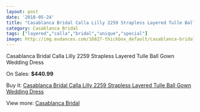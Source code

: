 ```yaml
---
layout: post
date: '2018-05-24'
title: "Casablanca Bridal Calla Lilly 2259 Strapless Layered Tulle Ball Gown Wedding Dress"
category: Casablanca Bridal
tags: ["layered","calla","bridal","unique","special"]
image: http://img.eudances.com/16827-thickbox_default/casablanca-bridal-calla-lilly-2259-strapless-layered-tulle-ball-gown-wedding-dress.jpg
---
```

Casablanca Bridal Calla Lilly 2259 Strapless Layered Tulle Ball Gown Wedding Dress

On Sales: **$440.99**
<a href="https://www.eudances.com/en/casablanca-bridal/4938-casablanca-bridal-calla-lilly-2259-strapless-layered-tulle-ball-gown-wedding-dress.html"><amp-img layout="responsive" width="600" height="600" src="//img.eudances.com/16827-thickbox_default/casablanca-bridal-calla-lilly-2259-strapless-layered-tulle-ball-gown-wedding-dress.jpg" alt="Casablanca Bridal Calla Lilly 2259 Strapless Layered Tulle Ball Gown Wedding Dress 0" /></a>
<a href="https://www.eudances.com/en/casablanca-bridal/4938-casablanca-bridal-calla-lilly-2259-strapless-layered-tulle-ball-gown-wedding-dress.html"><amp-img layout="responsive" width="600" height="600" src="//img.eudances.com/16832-thickbox_default/casablanca-bridal-calla-lilly-2259-strapless-layered-tulle-ball-gown-wedding-dress.jpg" alt="Casablanca Bridal Calla Lilly 2259 Strapless Layered Tulle Ball Gown Wedding Dress 1" /></a>
<a href="https://www.eudances.com/en/casablanca-bridal/4938-casablanca-bridal-calla-lilly-2259-strapless-layered-tulle-ball-gown-wedding-dress.html"><amp-img layout="responsive" width="600" height="600" src="//img.eudances.com/16831-thickbox_default/casablanca-bridal-calla-lilly-2259-strapless-layered-tulle-ball-gown-wedding-dress.jpg" alt="Casablanca Bridal Calla Lilly 2259 Strapless Layered Tulle Ball Gown Wedding Dress 2" /></a>
<a href="https://www.eudances.com/en/casablanca-bridal/4938-casablanca-bridal-calla-lilly-2259-strapless-layered-tulle-ball-gown-wedding-dress.html"><amp-img layout="responsive" width="600" height="600" src="//img.eudances.com/16830-thickbox_default/casablanca-bridal-calla-lilly-2259-strapless-layered-tulle-ball-gown-wedding-dress.jpg" alt="Casablanca Bridal Calla Lilly 2259 Strapless Layered Tulle Ball Gown Wedding Dress 3" /></a>
<a href="https://www.eudances.com/en/casablanca-bridal/4938-casablanca-bridal-calla-lilly-2259-strapless-layered-tulle-ball-gown-wedding-dress.html"><amp-img layout="responsive" width="600" height="600" src="//img.eudances.com/16829-thickbox_default/casablanca-bridal-calla-lilly-2259-strapless-layered-tulle-ball-gown-wedding-dress.jpg" alt="Casablanca Bridal Calla Lilly 2259 Strapless Layered Tulle Ball Gown Wedding Dress 4" /></a>
<a href="https://www.eudances.com/en/casablanca-bridal/4938-casablanca-bridal-calla-lilly-2259-strapless-layered-tulle-ball-gown-wedding-dress.html"><amp-img layout="responsive" width="600" height="600" src="//img.eudances.com/16828-thickbox_default/casablanca-bridal-calla-lilly-2259-strapless-layered-tulle-ball-gown-wedding-dress.jpg" alt="Casablanca Bridal Calla Lilly 2259 Strapless Layered Tulle Ball Gown Wedding Dress 5" /></a>

Buy it: [Casablanca Bridal Calla Lilly 2259 Strapless Layered Tulle Ball Gown Wedding Dress](https://www.eudances.com/en/casablanca-bridal/4938-casablanca-bridal-calla-lilly-2259-strapless-layered-tulle-ball-gown-wedding-dress.html "Casablanca Bridal Calla Lilly 2259 Strapless Layered Tulle Ball Gown Wedding Dress")

View more: [Casablanca Bridal](https://www.eudances.com/en/4-casablanca-bridal "Casablanca Bridal")